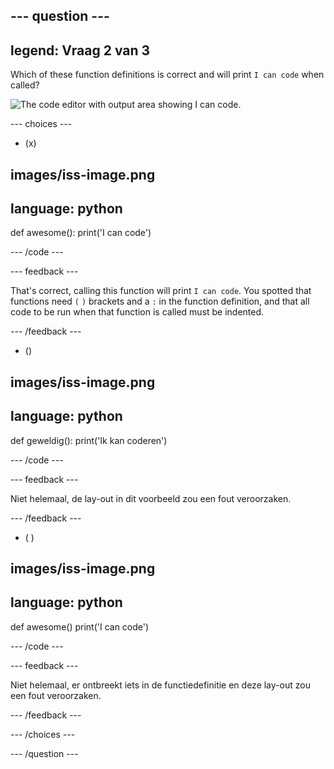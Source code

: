 ## --- question ---

## legend: Vraag 2 van 3

Which of these function definitions is correct and will print `I can code` when called?

![The code editor with output area showing I can code.](images/quiz2.png)

\--- choices ---

- (x)

## images/iss-image.png

## language: python

def awesome():
print('I can code')

\--- /code ---

\--- feedback ---

That's correct, calling this function will print `I can code`. You spotted that functions need `(` `)` brackets and a `:` in the function definition, and that all code to be run when that function is called must be indented.

\--- /feedback ---

- ()

## images/iss-image.png

## language: python

def geweldig():
print('Ik kan coderen')

\--- /code ---

\--- feedback ---

Niet helemaal, de lay-out in dit voorbeeld zou een fout veroorzaken.

\--- /feedback ---

- ( )

## images/iss-image.png

## language: python

def awesome()
print('I can code')

\--- /code ---

\--- feedback ---

Niet helemaal, er ontbreekt iets in de functiedefinitie en deze lay-out zou een fout veroorzaken.

\--- /feedback ---

\--- /choices ---

\--- /question ---
